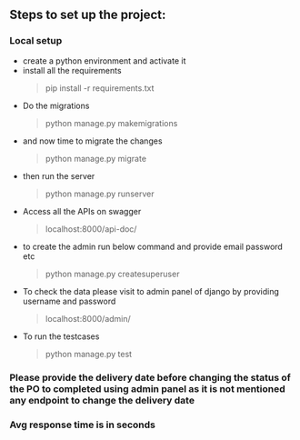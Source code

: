 ## Steps to set up the project:

### Local setup

* create a python environment and activate it
* install all the requirements 
    > pip install -r requirements.txt
* Do the migrations
    > python manage.py makemigrations
* and now time to migrate the changes
    > python manage.py migrate
* then run the server
    > python manage.py runserver
* Access all the APIs on swagger
    > localhost:8000/api-doc/
* to create the admin run below command and provide email password etc
    > python manage.py createsuperuser
* To check the data please visit to admin panel of django by providing username and password
    > localhost:8000/admin/
* To run the testcases
    > python manage.py test

### Please provide the delivery date before changing the status of the PO to completed using admin panel as it is not mentioned any endpoint to change the delivery date
### Avg response time is in seconds
